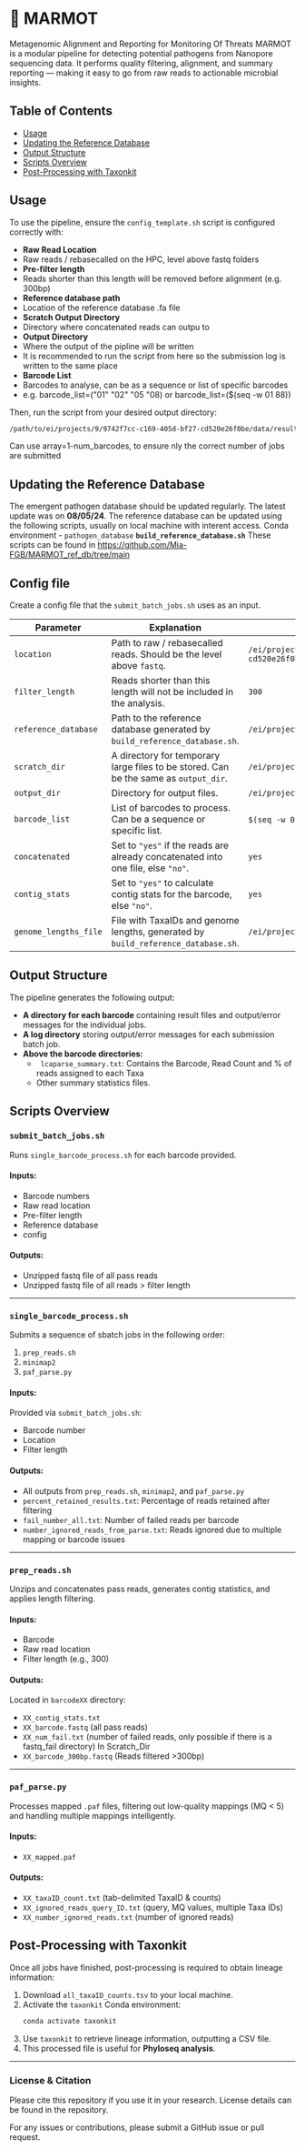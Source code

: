 # 🐹 MARMOT

Metagenomic Alignment and Reporting for Monitoring Of Threats
MARMOT is a modular pipeline for detecting potential pathogens from Nanopore sequencing data. It performs quality filtering, alignment, and summary reporting — making it easy to go from raw reads to actionable microbial insights.

## Table of Contents
- [Usage](#usage)
- [Updating the Reference Database](#updating-the-reference-database)
- [Output Structure](#output-structure)
- [Scripts Overview](#scripts-overview)
- [Post-Processing with Taxonkit](#post-processing-with-taxonkit)

## Usage

To use the pipeline, ensure the `config_template.sh` script is configured correctly with:
- **Raw Read Location**
 - Raw reads / rebasecalled on the HPC, level above fastq folders
- **Pre-filter length**
 - Reads shorter than this length will be removed before alignment (e.g. 300bp)
- **Reference database path**
 - Location of the reference database .fa file
- **Scratch Output Directory**
 -  Directory where concatenated reads can outpu to
- **Output Directory**
 - Where the output of the pipline will be written
 - It is recommended to run the script from here so the submission log is written to the same place
- **Barcode List**
 - Barcodes to analyse, can be as a sequence or list of specific barcodes 
 - e.g. barcode_list=("01" "02" "05 "08) or barcode_list=($(seq -w 01 88))


Then, run the script from your desired output directory:
```sh
/path/to/ei/projects/9/9742f7cc-c169-405d-bf27-cd520e26f0be/data/results/nanopore_PHIbase_analysis_scripts/submit_batch_jobs.sh config_template.sh
```
Can use array=1-num_barcodes, to ensure nly the correct number of jobs are submitted

## Updating the Reference Database

The emergent pathogen database should be updated regularly. The latest update was on **08/05/24**.
The reference database can be updated using the following scripts, usually on local machine with interent access.
Conda environment - `pathogen_database`
**`build_reference_database.sh`**
These scripts can be found in https://github.com/Mia-FGB/MARMOT_ref_db/tree/main

## Config file
Create a config file that the `submit_batch_jobs.sh` uses as an input.

| Parameter             | Explanation                                                                                         | Example |
|-----------------------|-----------------------------------------------------------------------------------------------------|---------|
| `location`            | Path to raw / rebasecalled reads. Should be the level above `fastq`.                               | `/ei/projects/9/9742f7cc-c169-405d-bf27-cd520e26f0be/data/raw/RL_24hCubTests_21092023/RL_24hCubTests_21092023/20230921_1707_X4_FAW72641_f261fc8c` |
| `filter_length`       | Reads shorter than this length will not be included in the analysis.                               | `300`   |
| `reference_database`  | Path to the reference database generated by `build_reference_database.sh`.                         | `/ei/projects/9/9742f7cc-c169-405d-bf27-cd520e26f0be/data/results/phibase/pathogen_database_080524.fa` |
| `scratch_dir`         | A directory for temporary large files to be stored. Can be the same as `output_dir`.               | `/ei/projects/9/9742f7cc-c169-405d-bf27-cd520e26f0be/scratch/pipeline_test` |
| `output_dir`          | Directory for output files.                                                                         | `/ei/projects/9/9742f7cc-c169-405d-bf27-cd520e26f0be/scratch/pipeline_test` |
| `barcode_list`        | List of barcodes to process. Can be a sequence or specific list.                                   | `$(seq -w 01 88)` or `("11" "02" "05" "08")` |
| `concatenated`        | Set to `"yes"` if the reads are already concatenated into one file, else `"no"`.                   | `yes`   |
| `contig_stats`        | Set to `"yes"` to calculate contig stats for the barcode, else `"no"`.                             | `yes`   |
| `genome_lengths_file` | File with TaxaIDs and genome lengths, generated by `build_reference_database.sh`.                  | `/ei/projects/9/9742f7cc-c169-405d-bf27-cd520e26f0be/data/results/phibase/080524_genome_lengths.tsv` |


## Output Structure

The pipeline generates the following output:
- **A directory for each barcode** containing result files and output/error messages for the individual jobs.
- **A log directory** storing output/error messages for each submission batch job.
- **Above the barcode directories:**
  - ` lcaparse_summary.txt`: Contains the Barcode, Read Count and % of reads assigned to each Taxa
  - Other summary statistics files.
  
## Scripts Overview

### `submit_batch_jobs.sh`
Runs `single_barcode_process.sh` for each barcode provided.

#### **Inputs:**
- Barcode numbers
- Raw read location
- Pre-filter length
- Reference database
- config

#### **Outputs:**
- Unzipped fastq file of all pass reads
- Unzipped fastq file of all reads > filter length

---
### `single_barcode_process.sh`
Submits a sequence of sbatch jobs in the following order:
1. `prep_reads.sh`
2. `minimap2`
3. `paf_parse.py`

#### **Inputs:**
Provided via `submit_batch_jobs.sh`:
- Barcode number
- Location
- Filter length

#### **Outputs:**
- All outputs from `prep_reads.sh`, `minimap2`, and `paf_parse.py`
- `percent_retained_results.txt`: Percentage of reads retained after filtering
- `fail_number_all.txt`: Number of failed reads per barcode
- `number_ignored_reads_from_parse.txt`: Reads ignored due to multiple mapping or barcode issues

---
### `prep_reads.sh`
Unzips and concatenates pass reads, generates contig statistics, and applies length filtering.

#### **Inputs:**
- Barcode
- Raw read location
- Filter length (e.g., 300)

#### **Outputs:**
Located in `barcodeXX` directory:
- `XX_contig_stats.txt`
- `XX_barcode.fastq` (all pass reads)
- `XX_num_fail.txt` (number of failed reads, only possible if there is a fastq_fail directory)
In Scratch_Dir
- `XX_barcode_300bp.fastq` (Reads filtered >300bp)

---
### `paf_parse.py`
Processes mapped `.paf` files, filtering out low-quality mappings (MQ < 5) and handling multiple mappings intelligently.

#### **Inputs:**
- `XX_mapped.paf`

#### **Outputs:**
- `XX_taxaID_count.txt` (tab-delimited TaxaID & counts)
- `XX_ignored_reads_query_ID.txt` (query, MQ values, multiple Taxa IDs)
- `XX_number_ignored_reads.txt` (number of ignored reads)

## Post-Processing with Taxonkit

Once all jobs have finished, post-processing is required to obtain lineage information:

1. Download `all_taxaID_counts.tsv` to your local machine.
2. Activate the `taxonkit` Conda environment:
   ```sh
   conda activate taxonkit
   ```
3. Use `taxonkit` to retrieve lineage information, outputting a CSV file.
4. This processed file is useful for **Phyloseq analysis**.

---
### **License & Citation**
Please cite this repository if you use it in your research. License details can be found in the repository.

For any issues or contributions, please submit a GitHub issue or pull request.


